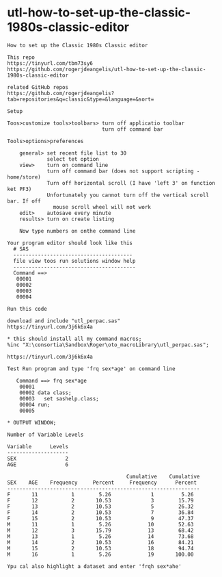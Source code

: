 # utl-how-to-set-up-the-classic-1980s-classic-editor
    How to set up the Classic 1980s Classic editor

    This repo
    https://tinyurl.com/tbm73sy6
    https://github.com/rogerjdeangelis/utl-how-to-set-up-the-classic-1980s-classic-editor

    related GitHub repos
    https://github.com/rogerjdeangelis?tab=repositories&q=classic&type=&language=&sort=

    Setup

    Toos>customize tools>toolbars> turn off applicatio toolbar
                                   turn off command bar

    Tools>options>preferences

        general> set recent file list to 30
                 select tet option
        view>    turn on command line
                 turn off command bar (does not support scripting - home/store)
                 Turn off horizontal scroll (I have 'left 3' on function ket PF3)
                 Unfortunately you cannot turn off the vertical scroll bar. If off
                   mouse scroll wheel will not work
        edit>    autosave every minute
        results> turn on create listing

        Now type numbers on onthe command line

    Your program editor should look like this
      # SAS
      ---------------------------------------
      file view toos run solutions window help
      ----------------------------------------
      Command ==>
       00001
       00002
       00003
       00004

    Run this code

    download and include "utl_perpac.sas"
    https://tinyurl.com/3j6k6x4a

    * this should install all my command macros;
    %inc "X:\consortia\Sandbox\Roger\oto_macroLibrary\utl_perpac.sas";

    https://tinyurl.com/3j6k6x4a

    Test Run program and type 'frq sex*age' on command line

       Command ==> frq sex*age
        00001
        00002 data class;
        00003   set sashelp.class;
        00004 run;
        00005

    * OUTPUT WINDOW;

    Number of Variable Levels

    Variable      Levels
    --------------------
    SEX                2
    AGE                6

                                           Cumulative    Cumulative
    SEX    AGE    Frequency     Percent     Frequency      Percent
    ---------------------------------------------------------------
    F       11           1        5.26             1         5.26
    F       12           2       10.53             3        15.79
    F       13           2       10.53             5        26.32
    F       14           2       10.53             7        36.84
    F       15           2       10.53             9        47.37
    M       11           1        5.26            10        52.63
    M       12           3       15.79            13        68.42
    M       13           1        5.26            14        73.68
    M       14           2       10.53            16        84.21
    M       15           2       10.53            18        94.74
    M       16           1        5.26            19       100.00

    Ypu cal also highlight a dataset and enter 'frqh sex*ahe'
